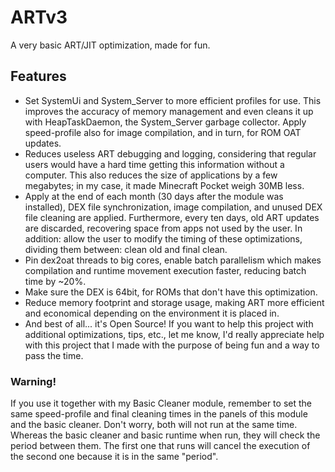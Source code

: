 # ARTv3
A very basic ART/JIT optimization, made for fun.

## Features
- Set SystemUi and System_Server to more efficient profiles for use. This improves the accuracy of memory management and even cleans it up with HeapTaskDaemon, the System_Server garbage collector. Apply speed-profile also for image compilation, and in turn, for ROM OAT updates.
- Reduces useless ART debugging and logging, considering that regular users would have a hard time getting this information without a computer. This also reduces the size of applications by a few megabytes; in my case, it made Minecraft Pocket weigh 30MB less.
- Apply at the end of each month (30 days after the module was installed), DEX file synchronization, image compilation, and unused DEX file cleaning are applied. Furthermore, every ten days, old ART updates are discarded, recovering space from apps not used by the user. In addition: allow the user to modify the timing of these optimizations, dividing them between: clean old and final clean.
- Pin dex2oat threads to big cores, enable batch parallelism which makes compilation and runtime movement execution faster, reducing batch time by ~20%.
- Make sure the DEX is 64bit, for ROMs that don't have this optimization.
- Reduce memory footprint and storage usage, making ART more efficient and economical depending on the environment it is placed in.
- And best of all... it's Open Source! If you want to help this project with additional optimizations, tips, etc., let me know, I'd really appreciate help with this project that I made with the purpose of being fun and a way to pass the time.

### Warning!
If you use it together with my Basic Cleaner module, remember to set the same speed-profile and final cleaning times in the panels of this module and the basic cleaner. Don't worry, both will not run at the same time. Whereas the basic cleaner and basic runtime when run, they will check the period between them. The first one that runs will cancel the execution of the second one because it is in the same "period".
